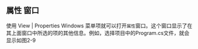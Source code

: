 ## 属性 窗口

使用 View | Properties Windows 菜单项就可以打开` 属性 `窗口。这个窗口显示了在其上面窗口中所选的项的其他信息。例如，选择项目中的Program.cs文件，就会显示如图2-9